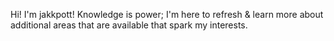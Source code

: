 Hi! I'm jakkpott! Knowledge is power; I'm here to refresh & learn more about additional areas 
that are available that spark my interests.




<!---
jakkpott/jakkpott is a ✨ special ✨ repository because its `README.md` (this file) appears on your GitHub profile.
You can click the Preview link to take a look at your changes.
--->
